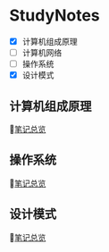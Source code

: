 # StudyNotes

- [x] 计算机组成原理
- [ ] 计算机网络  
- [ ] 操作系统
- [x] 设计模式

## 计算机组成原理

📄[笔记总览](./计算机组成原理/README.md)

## 操作系统

📄[笔记总览](./操作系统/README.md)

## 设计模式

📄[笔记总览](./设计模式/README.md)
